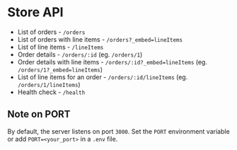 # Store API

-   List of orders - `/orders`
-   List of orders with line items - `/orders?_embed=lineItems`
-   List of line items - `/lineItems`
-   Order details - `/orders/:id` (eg. `/orders/1`)
-   Order details with line items - `/orders/:id?_embed=lineItems` (eg. `/orders/1?_embed=lineItems`)
-   List of line items for an order - `/orders/:id/lineItems` (eg. `/orders/1/lineItems`)
-   Health check - `/health`

## Note on PORT

By default, the server listens on port `3000`. Set the `PORT` environment variable or add `PORT=<your_port>` in a `.env` file.
